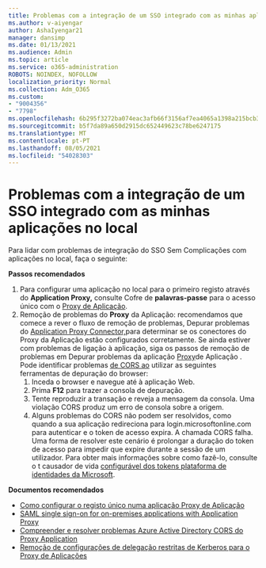 ```yaml
---
title: Problemas com a integração de um SSO integrado com as minhas aplicações no local
ms.author: v-aiyengar
author: AshaIyengar21
manager: dansimp
ms.date: 01/13/2021
ms.audience: Admin
ms.topic: article
ms.service: o365-administration
ROBOTS: NOINDEX, NOFOLLOW
localization_priority: Normal
ms.collection: Adm_O365
ms.custom:
- "9004356"
- "7798"
ms.openlocfilehash: 6b295f3272ba074eac3afb66f3156af7ea4065a1398a215bcb3cde5da74b198a
ms.sourcegitcommit: b5f7da89a650d2915dc652449623c78be6247175
ms.translationtype: MT
ms.contentlocale: pt-PT
ms.lasthandoff: 08/05/2021
ms.locfileid: "54028303"
---
```

# <a name="issues-with-integrating-seamless-sso-with-my-on-premises-apps"></a>Problemas com a integração de um SSO integrado com as minhas aplicações no local

Para lidar com problemas de integração do SSO Sem Complicações com aplicações no local, faça o seguinte:

**Passos recomendados**

1. Para configurar uma aplicação no local para o primeiro registo através do **Application Proxy,** consulte Cofre de **palavras-passe** para o acesso único com o [Proxy de Aplicação](https://docs.microsoft.com/azure/active-directory/manage-apps/application-proxy-configure-single-sign-on-password-vaulting).
1. Remoção de problemas do **Proxy** da Aplicação: recomendamos que comece a rever o fluxo de remoção de problemas, Depurar problemas do [Application Proxy Connector,](https://docs.microsoft.com/azure/active-directory/manage-apps/application-proxy-debug-connectors)para determinar se os conectores do Proxy da Aplicação estão configurados corretamente. Se ainda estiver com problemas de ligação à aplicação, siga os passos de remoção de problemas em Depurar problemas da aplicação [Proxy](https://docs.microsoft.com/azure/active-directory/manage-apps/application-proxy-debug-apps)de Aplicação . Pode identificar problemas [de CORS ao](https://docs.microsoft.com/azure/active-directory/manage-apps/application-proxy-understand-cors-issues#understand-and-identify-cors-issues) utilizar as seguintes ferramentas de depuração do browser:
    1. Inceda o browser e navegue até à aplicação Web.
    1. Prima **F12** para trazer a consola de depuração.
    1. Tente reproduzir a transação e reveja a mensagem da consola. Uma violação CORS produz um erro de consola sobre a origem.
    1. Alguns problemas do CORS não podem ser resolvidos, como quando a sua aplicação redireciona para login.microsoftonline.com para autenticar e o token de acesso expira. A chamada CORS falha. Uma forma de resolver este cenário é prolongar a duração do token de acesso para impedir que expire durante a sessão de um utilizador. Para obter mais informações sobre como fazê-lo, consulte o t causador de vida [configurável dos tokens plataforma de identidades da Microsoft](https://docs.microsoft.com/azure/active-directory/develop/active-directory-configurable-token-lifetimes).

**Documentos recomendados**

- [Como configurar o registo único numa aplicação Proxy de Aplicação](https://docs.microsoft.com/azure/active-directory/manage-apps/application-proxy-config-sso-how-to)
- [SAML single sign-on for on-premises applications with Application Proxy](https://docs.microsoft.com/azure/active-directory/manage-apps/application-proxy-configure-single-sign-on-on-premises-apps)
- [Compreender e resolver problemas Azure Active Directory CORS do Proxy Application](https://docs.microsoft.com/azure/active-directory/manage-apps/application-proxy-understand-cors-issues#solutions-for-application-proxy-cors-issues)
- [Remoção de configurações de delegação restritas de Kerberos para o Proxy de Aplicações](https://docs.microsoft.com/azure/active-directory/manage-apps/application-proxy-back-end-kerberos-constrained-delegation-how-to)
